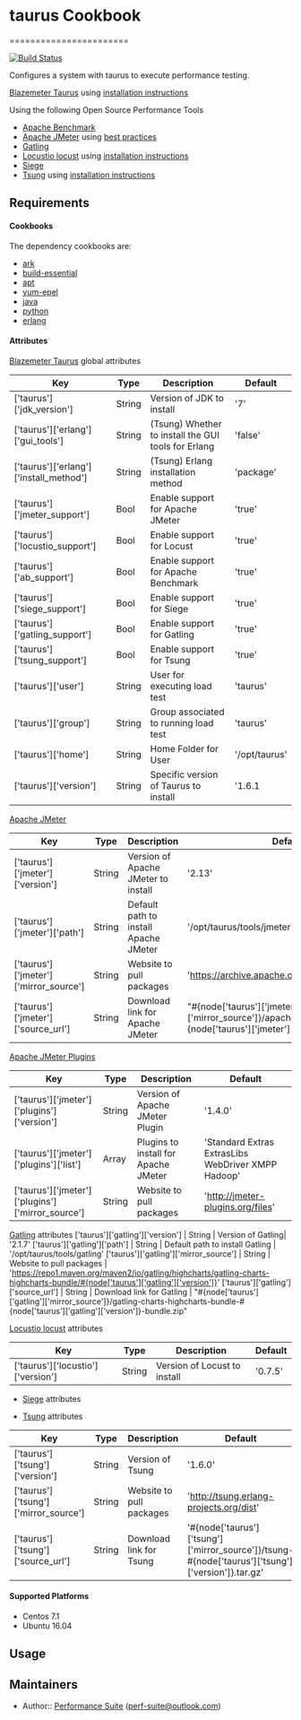 # taurus Cookbook
=======================

[![Build Status](https://travis-ci.org/perf-suite/chef-taurus.svg?branch=master)](https://travis-ci.org/perf-suite/chef-taurus)

Configures a system with taurus to execute performance testing.

[Blazemeter Taurus][2] using [installation instructions][3]

Using the following Open Source Performance Tools

- [Apache Benchmark][19]
- [Apache JMeter][4] using [best practices][5]
- [Gatling][18]
- [Locustio locust][6] using [installation instructions][7]
- [Siege][17]
- [Tsung][14] using [installation instructions][15]

Requirements
------------

#### Cookbooks

The dependency cookbooks are:
- [ark][9]
- [build-essential][13]
- [apt][20]
- [yum-epel][12]
- [java][10]
- [python][11]
- [erlang][16]

#### Attributes

[Blazemeter Taurus][2] global attributes

Key | Type | Description | Default
--- | ---- | ----------- | -------
['taurus']['jdk_version'] | String | Version of JDK to install | '7'
['taurus']['erlang']['gui_tools'] | String | (Tsung) Whether to install the GUI tools for Erlang | 'false'
['taurus']['erlang']['install_method'] | String | (Tsung) Erlang installation method | 'package'
['taurus']['jmeter_support'] | Bool | Enable support for Apache JMeter | 'true'
['taurus']['locustio_support'] | Bool | Enable support for Locust | 'true'
['taurus']['ab_support'] | Bool | Enable support for Apache Benchmark | 'true'
['taurus']['siege_support'] | Bool | Enable support for Siege | 'true'
['taurus']['gatling_support'] | Bool | Enable support for Gatling | 'true'
['taurus']['tsung_support'] | Bool | Enable support for Tsung | 'true'
['taurus']['user'] | String | User for executing load test | 'taurus'
['taurus']['group'] | String | Group associated to running load test | 'taurus'
['taurus']['home'] | String | Home Folder for User | '/opt/taurus'
['taurus']['version'] | String | Specific version of Taurus to install | '1.6.1

[Apache JMeter][4] 

Key | Type | Description | Default
--- | ---- | ----------- | -------
['taurus']['jmeter']['version'] | String | Version of Apache JMeter to install | '2.13'
['taurus']['jmeter']['path'] | String | Default path to install Apache JMeter | '/opt/taurus/tools/jmeter'
['taurus']['jmeter']['mirror_source'] | String | Website to pull packages | 'https://archive.apache.org/dist/jmeter/binaries'
['taurus']['jmeter']['source_url'] | String | Download link for Apache JMeter | "#{node['taurus']['jmeter']['mirror_source']}/apache-jmeter-#{node['taurus']['jmeter']['version']}.zip"

[Apache JMeter Plugins][22] 

Key | Type | Description | Default
--- | ---- | ----------- | -------
['taurus']['jmeter']['plugins']['version'] | String | Version of Apache JMeter Plugin | '1.4.0'
['taurus']['jmeter']['plugins']['list'] | Array | Plugins to install for Apache JMeter | 'Standard Extras ExtrasLibs WebDriver XMPP Hadoop'
['taurus']['jmeter']['plugins']['mirror_source'] | String | Website to pull packages | 'http://jmeter-plugins.org/files'

[Gatling][18] attributes
['taurus']['gatling']['version'] | String | Version of Gatling| '2.1.7'
['taurus']['gatling']['path'] | String | Default path to install Gatling | '/opt/taurus/tools/gatling'
['taurus']['gatling']['mirror_source'] | String | Website to pull packages | 'https://repo1.maven.org/maven2/io/gatling/highcharts/gatling-charts-highcharts-bundle/#{node['taurus']['gatling']['version']}'
['taurus']['gatling']['source_url'] | String | Download link for Gatling | "#{node['taurus']['gatling']['mirror_source']}/gatling-charts-highcharts-bundle-#{node['taurus']['gatling']['version']}-bundle.zip"

[Locustio locust][6] attributes

Key | Type | Description | Default
--- | ---- | ----------- | -------
['taurus']['locustio']['version'] | String | Version of Locust to install| '0.7.5'

- [Siege][17] attributes

- [Tsung][14] attributes

Key | Type | Description | Default
--- | ---- | ----------- | -------
['taurus']['tsung']['version'] | String | Version of Tsung| '1.6.0'
['taurus']['tsung']['mirror_source'] | String | Website to pull packages | 'http://tsung.erlang-projects.org/dist'
['taurus']['tsung']['source_url'] | String | Download link for Tsung| '#{node['taurus']['tsung']['mirror_source']}/tsung-#{node['taurus']['tsung']['version']}.tar.gz'

#### Supported Platforms

- Centos 7.1
- Ubuntu 16.04

Usage
-----

Maintainers
-------------------
- Author:: [Performance Suite][1]  (<perf-suite@outlook.com>)

[1]: https://github.com/perf-suite
[2]: http://gettaurus.org/
[3]: http://gettaurus.org/docs/Installation/
[4]: http://jmeter.apache.org/
[5]: http://jmeter.apache.org/usermanual/best-practices.html
[6]: http://locust.io/
[7]: http://docs.locust.io/en/latest/installation.html
[8]: https://github.com/Blazemeter/taurus
[9]: https://github.com/chef-cookbooks/ark
[10]: https://github.com/agileorbit-cookbooks/java
[11]: https://github.com/poise/python
[12]: https://github.com/chef-cookbooks/yum-epel
[13]: https://github.com/chef-cookbooks/build-essential
[14]: http://tsung.erlang-projects.org/
[15]: http://tsung.erlang-projects.org/user_manual/installation.html
[16]: https://github.com/chef-cookbooks/erlang
[17]: https://www.joedog.org/siege-home
[18]: http://gatling.io/
[19]: https://github.com/gatling/gatling
[20]: https://github.com/chef-cookbooks/apt
[21]: https://supermarket.chef.io/cookbooks/taurus
[22]: http://jmeter-plugins.org


